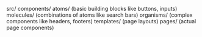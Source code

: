 src/
components/
atoms/ (basic building blocks like buttons, inputs)
molecules/ (combinations of atoms like search bars)
organisms/ (complex components like headers, footers)
templates/ (page layouts)
pages/ (actual page components)
